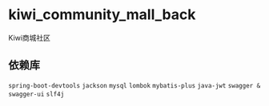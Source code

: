 # kiwi_community_mall_back
Kiwi商城社区

## 依赖库
`spring-boot-devtools`
`jackson`
`mysql`
`lombok`
`mybatis-plus`
`java-jwt`
`swagger & swagger-ui`
`slf4j`